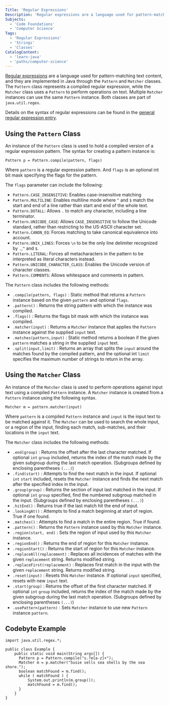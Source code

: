 ```yaml
---
Title: 'Regular Expressions'
Description: 'Regular expressions are a language used for pattern-matching text content, and they are implemented in Java through the Pattern and Matcher classes.'
Subjects:
  - 'Code Foundations'
  - 'Computer Science'
Tags:
  - 'Regular Expressions'
  - 'Strings'
  - 'Classes'
CatalogContent:
  - 'learn-java'
  - 'paths/computer-science'
---
```


[Regular expressions](https://www.codecademy.com/resources/docs/regular-expressions) are a language used for pattern-matching text content, and they are implemented in Java through the `Pattern` and `Matcher` classes. The `Pattern` class represents a compiled regular expression, while the `Matcher` class uses a `Pattern` to perform operations on text. Multiple `Matcher` instances can use the same `Pattern` instance. Both classes are part of `java.util.regex`.

Details on the syntax of regular expressions can be found in the [general regular expression entry](https://www.codecademy.com/resources/docs/regular-expressions).

## Using the `Pattern` Class

An instance of the `Pattern` class is used to hold a compiled version of a regular expression pattern. The syntax for creating a pattern instance is:

```pseudo
Pattern p = Pattern.compile(pattern, flags)
```

Where `pattern` is a regular expression pattern. And `flags` is an optional int bit mask specifying the flags for the pattern.

The `flags` parameter can include the following:

- `Pattern.CASE_INSENSITIVE`: Enables case-insensitive matching
- `Pattern.MULTILINE`: Enables multiline mode where `^` and `$` match the start and end of a line rather than start and end of the whole text.
- `Pattern.DOTALL`: Allows `.` to match any character, including a line terminator.
- `Pattern.UNICODE_CASE`: Allows `CASE_INSENSITIVE` to follow the Unicode standard, rather than restricting to the US-ASCII character set.
- `Pattern.CANON_EQ`: Forces matching to take canonical equivalence into account.
- `Pattern.UNIX_LINES`: Forces `\n` to be the only line delimiter recognized by `.`,`^` and `$`.
- `Pattern.LITERAL`: Forces all metacharacters in the pattern to be interpreted as literal characters instead.
- `Pattern.UNICODE_CHARACTER_CLASS`: Enables the Unicode version of character classes.
- `Pattern.COMMENTS`: Allows whitespace and comments in pattern.

The `Pattern` class includes the following methods:

- `.compile(pattern, flags)` : Static method that returns a `Pattern` instance based on the given `pattern` and optional `flags`.
- `.pattern()` : Returns the string pattern with which the instance was compiled.
- `.flags()` : Returns the flags bit mask with which the instance was compiled.
- `.matcher(input)` : Returns a `Matcher` instance that applies the `Pattern` instance against the supplied `input` text.
- `.matches(pattern,input)` : Static method returns a boolean if the given `pattern` matches a string in the supplied `input` text.
- `.split(input,limit)` : Returns an array that splits the `input` around the matches found by the compiled pattern, and the optional int `limit` specifies the maximum number of strings to return in the array.

## Using the `Matcher` Class

An instance of the `Matcher` class is used to perform operations against input text using a compiled `Pattern` instance. A `Matcher` instance is created from a `Pattern` instance using the following syntax.

```pseudo
Matcher m = pattern.matcher(input)
```

Where `pattern` is a compiled `Pattern` instance and `input` is the input text to be matched against it. The `Matcher` can be used to search the whole input, or a region of the input, finding each match, sub-matches, and their locations in the `input` text.

The `Matcher` class includes the following methods:

- `.end(group)` : Returns the offset after the last character matched. If optional `int` `group` included, returns the index of the match made by the given subgroup during the last match operation. (Subgroups defined by enclosing parentheses `(...)`)
- `.find(start)` : Attempts to find the next match in the input. If optional `int` `start` included, resets the `Matcher` instance and finds the next match after the specified index in the input.
- `.group(group)` : Returns the section of input last matched in the input. If optional `int` `group` specified, find the numbered subgroup matched in the input. (Subgroups defined by enclosing parentheses `(...)`)
- `.hitEnd()` : Returns true if the last match hit the end of input.
- `.lookingAt()` : Attempts to find a match beginning at start of region. True if one found.
- `.matches()` : Attempts to find a match in the entire region. True if found.
- `.pattern()` : Returns the `Pattern` instance used by this `Matcher` instance.
- `.region(start, end)` : Sets the region of input used by this `Matcher` instance.
- `.regionEnd()` : Returns the end of region for this `Matcher` instance.
- `.regionStart()` : Returns the start of region for this `Matcher` instance.
- `.replaceAll(replacement)` : Replaces all incidences of matches with the given `replacement` string. Returns modified string.
- `.replaceFirst(replacement)` : Replaces first match in the input with the given `replacement` string. Returns modified string.
- `.reset(input)` : Resets this `Matcher` instance. If optional `input` specified, resets with new `input` text.
- `.start(group)` : Returns the offset of the first character matched. If optional `int` `group` included, returns the index of the match made by the given subgroup during the last match operation. (Subgroups defined by enclosing parentheses `(...)`)
- `.usePattern(pattern)` : Sets `Matcher` instance to use new `Pattern` instance `pattern`.

## Codebyte Example

```codebyte/java
import java.util.regex.*;

public class Example {
    public static void main(String args[]) {
      Pattern p = Pattern.compile("s.?e[a-z]+");
      Matcher m = p.matcher("Susie sells sea shells by the sea shore.");
      boolean matchFound = m.find();
      while ( matchFound ) {
          System.out.println(m.group());
          matchFound = m.find();
      }
    }
}
```
